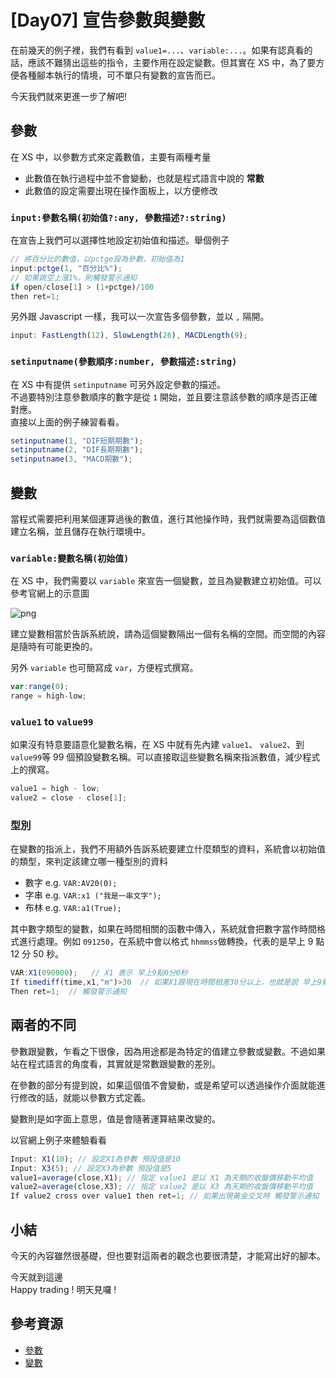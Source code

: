 # [Day07] 宣告參數與變數

在前幾天的例子裡，我們有看到 `value1=...`、`variable:...`。如果有認真看的話，應該不難猜出這些的指令，主要作用在設定變數。但其實在 XS 中，為了要方便各種腳本執行的情境，可不單只有變數的宣告而已。

今天我們就來更進一步了解吧!

## 參數

在 XS 中，以參數方式來定義數值，主要有兩種考量

- 此數值在執行過程中並不會變動，也就是程式語言中說的 **常數**
- 此數值的設定需要出現在操作面板上，以方便修改

### `input:參數名稱(初始值?:any, 參數描述?:string)`

在宣告上我們可以選擇性地設定初始值和描述。舉個例子

```javascript
// 將百分比的數值，以pctge設為參數，初始值為1
input:pctge(1, "百分比%");
// 如果跳空上漲1%，則觸發警示通知
if open/close[1] > (1+pctge)/100
then ret=1;
```

另外跟 Javascript 一樣，我可以一次宣告多個參數，並以 `,` 隔開。

```javascript
input: FastLength(12), SlowLength(26), MACDLength(9);
```

### `setinputname(參數順序:number, 參數描述:string)`

在 XS 中有提供 `setinputname` 可另外設定參數的描述。  
不過要特別注意參數順序的數字是從 `1` 開始，並且要注意該參數的順序是否正確對應。  
直接以上面的例子練習看看。

```javascript
setinputname(1, "DIF短期期數");
setinputname(2, "DIF長期期數");
setinputname(3, "MACD期數");
```

## 變數

當程式需要把利用某個運算過後的數值，進行其他操作時，我們就需要為這個數值建立名稱，並且儲存在執行環境中。

### `variable:變數名稱(初始值)`

在 XS 中，我們需要以 `variable` 來宣告一個變數，並且為變數建立初始值。可以參考官網上的示意圖

![png](http://cdn.xstrader.net/wp-content/uploads/2015/05/vr2.png)

建立變數相當於告訴系統說，請為這個變數隔出一個有名稱的空間。而空間的內容是隨時有可能更換的。

另外 `variable` 也可簡寫成 `var`，方便程式撰寫。

```javascript
var:range(0);
range = high-low;
```

### `value1` to `value99`

如果沒有特意要語意化變數名稱，在 XS 中就有先內建 `value1`、 `value2`、到 `value99`等 99 個預設變數名稱。可以直接取這些變數名稱來指派數值，減少程式上的撰寫。

```javascript
value1 = high - low;
value2 = close - close[1];
```

### 型別

在變數的指派上，我們不用額外告訴系統要建立什麼類型的資料，系統會以初始值的類型，來判定該建立哪一種型別的資料

- 數字 e.g. `VAR:AV20(0);`
- 字串 e.g. `VAR:x1 ("我是一串文字");`
- 布林 e.g. `VAR:a1(True);`

其中數字類型的變數，如果在時間相關的函數中傳入，系統就會把數字當作時間格式進行處理。例如
`091250`，在系統中會以格式 `hhmmss`做轉換，代表的是早上 9 點 12 分 50 秒。

```javascript
VAR:X1(090000);   // X1 表示 早上9點0分0秒
If timediff(time,x1,"m")>30  // 如果X1跟現在時間相差30分以上，也就是說 早上9點30分時
Then ret=1;  // 觸發警示通知
```

## 兩者的不同

參數跟變數，乍看之下很像，因為用途都是為特定的值建立參數或變數。不過如果站在程式語言的角度看，其實就是常數跟變數的差別。

在參數的部分有提到說，如果這個值不會變動，或是希望可以透過操作介面就能進行修改的話，就能以參數方式定義。

變數則是如字面上意思，值是會隨著運算結果改變的。

以官網上例子來體驗看看

```javascript
Input: X1(10); // 設定X1為參數 預設值是10
Input: X3(5); // 設定X3為參數 預設值是5
value1=average(close,X1); // 指定 value1 是以 X1 為天期的收盤價移動平均值
value2=average(close,X3); // 指定 value2 是以 X3 為天期的收盤價移動平均值
If value2 cross over value1 then ret=1; // 如果出現黃金交叉時 觸發警示通知
```

## 小結

今天的內容雖然很基礎，但也要對這兩者的觀念也要很清楚，才能寫出好的腳本。

今天就到這邊  
Happy trading ! 明天見囉 !

## 參考資源

- [參數](http://xstrader.net/%E5%8F%83%E6%95%B8/)
- [變數](http://xstrader.net/%E8%AE%8A%E6%95%B8/)
